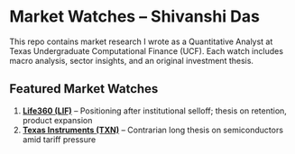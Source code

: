 # Market Watches – Shivanshi Das

This repo contains market research I wrote as a Quantitative Analyst at Texas Undergraduate Computational Finance (UCF). Each watch includes macro analysis, sector insights, and an original investment thesis.

## Featured Market Watches

1. **[Life360 (LIF)](./Life-360-LIF.md)** – Positioning after institutional selloff; thesis on retention, product expansion 
2. **[Texas Instruments (TXN)](./Texas_Instruments_TXN.md)** – Contrarian long thesis on semiconductors amid tariff pressure  

